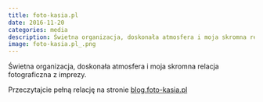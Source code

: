 ```yaml
---
title: foto-kasia.pl
date: 2016-11-20
categories: media
description: Świetna organizacja, doskonała atmosfera i moja skromna relacja fotograficzna z imprezy.
image: foto-kasia.pl_.png
---
```

Świetna organizacja, doskonała atmosfera i moja skromna relacja fotograficzna z imprezy.

Przeczytajcie pełną relację na stronie [blog.foto-kasia.pl](http://blog.foto-kasia.pl/?p=2108)
